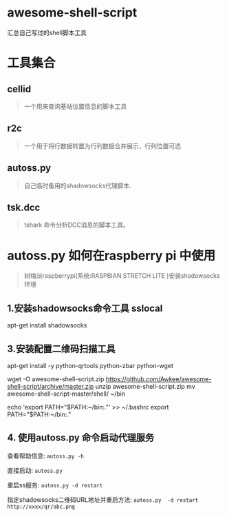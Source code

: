 # awesome-shell-script
汇总自己写过的shell脚本工具

# 工具集合

## cellid
>一个用来查询基站位置信息的脚本工具

## r2c
>一个用于将行数据转置为行列数据合并展示，行列位置可选

## autoss.py
>自己临时备用的shadowsocks代理脚本.

## tsk.dcc
> tshark 命令分析DCC消息的脚本工具。

# autoss.py 如何在raspberry pi 中使用
> 树梅派raspberrypi(系统:RASPBIAN STRETCH LITE )安装shadowsocks环境

## 1.安装shadowsocks命令工具 sslocal

apt-get install shadowsocks

## 3.安装配置二维码扫描工具

apt-get install -y python-qrtools python-zbar python-wget

wget -O awesome-shell-script.zip https://github.com/Awkee/awesome-shell-script/archive/master.zip
unzip awesome-shell-script.zip
mv awesome-shell-script-master/shell/ ~/bin

echo 'export PATH="$PATH:~/bin:."' >> ~/.bashrc
export PATH="$PATH:~/bin:."


## 4. 使用autoss.py 命令启动代理服务

查看帮助信息: `autoss.py -h`

直接启动: `autoss.py`

重启ss服务: `autoss.py -d restart`

指定shadowsocks二维码URL地址并重启方法: `autoss.py  -d restart http://xxxx/qr/abc.png`
